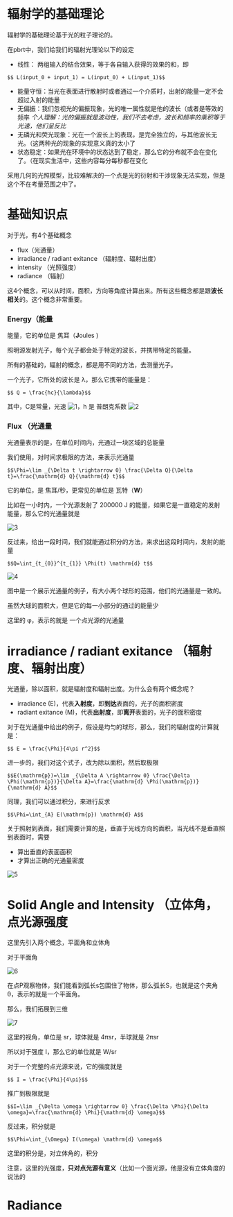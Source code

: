 # 辐射学的基础理论

辐射学的基础理论基于光的粒子理论的。

在pbrt中，我们给我们的辐射光理论以下的设定

- 线性： 两组输入的结合效果，等于各自输入获得的效果的和，即

```mathjax!
$$ L(input_0 + input_1) = L(input_0) + L(input_1)$$
```
- 能量守恒：当光在表面进行散射时或者通过一个介质时，出射的能量一定不会超过入射的能量
- 无偏振：我们忽视光的偏振现象，光的唯一属性就是他的波长（或者是等效的频率
*个人理解：光的偏振就是波动性，我们不去考虑，波长和频率的乘积等于光速，他们呈反比*
- 无磷光和荧光现象：光在一个波长上的表现，是完全独立的，与其他波长无光。（这两种光的现象的实现意义真的太小了
- 状态稳定：如果光在环境中的状态达到了稳定，那么它的分布就不会在变化了。（在现实生活中，这些内容每分每秒都在变化

采用几何的光照模型，比较难解决的一个点是光的衍射和干涉现象无法实现，但是这个不在考量范围之中了。

# 基础知识点

对于光，有4个基础概念
- flux（光通量）
- irradiance / radiant exitance （辐射度、辐射出度）
- intensity （光照强度）
- radiance （辐射）

这4个概念，可以从时间，面积，方向等角度计算出来。所有这些概念都是跟**波长相关**的。这个概念非常重要。

### Energy（能量

能量，它的单位是 焦耳（**J**oules )

照明源发射光子，每个光子都会处于特定的波长，并携带特定的能量。

所有的基础的，辐射的概念，都是用不同的方法，去测量光子。

一个光子，它所处的波长是 λ，那么它携带的能量是：

```mathjax!
$$ Q = \frac{hc}{\lambda}$$
```

其中，C是常量，光速 ![1](05_23/1.png)，h 是 普朗克系数 ![2](05_23/2.png)

### Flux （光通量

光通量表示的是，在单位时间内，光通过一块区域的总能量

我们使用，对时间求极限的方法，来表示光通量

```mathjax!
$$\Phi=\lim _{\Delta t \rightarrow 0} \frac{\Delta Q}{\Delta t}=\frac{\mathrm{d} Q}{\mathrm{d} t}$$
```

它的单位，是 焦耳/秒，更常见的单位是 瓦特（**W**）

比如在一小时内，一个光源发射了 200000 J 的能量，如果它是一直稳定的发射能量，那么它的光通量就是

![3](05_23/3.png)

反过来，给出一段时间，我们就能通过积分的方法，来求出这段时间内，发射的能量

```mathjax!
$$Q=\int_{t_{0}}^{t_{1}} \Phi(t) \mathrm{d} t$$
```

![4](05_23/4.png)

图中是一个展示光通量的例子，有大小两个球形的范围，他们的光通量是一致的。

虽然大球的面积大，但是它的每一小部分的通过的能量少

这里的 φ，表示的就是 一个点光源的光通量

# irradiance / radiant exitance （辐射度、辐射出度）

光通量，除以面积，就是辐射度和辐射出度。为什么会有两个概念呢？

- irradiance (E)，代表**入射度**，即**到达**表面的，光子的面积密度
- radiant exitance (M)，代表**出射度**，即**离开**表面的，光子的面积密度

对于在光通量中给出的例子，假设是均匀的球形，那么，我们的辐射度的计算就是：

```mathjax!
$$ E = \frac{\Phi}{4\pi r^2}$$
```

进一步的，我们对这个式子，改为除以面积，然后取极限

```mathjax!
$$E(\mathrm{p})=\lim _{\Delta A \rightarrow 0} \frac{\Delta \Phi(\mathrm{p})}{\Delta A}=\frac{\mathrm{d} \Phi(\mathrm{p})}{\mathrm{d} A}$$
```

同理，我们可以通过积分，来进行反求

```mathjax!
$$\Phi=\int_{A} E(\mathrm{p}) \mathrm{d} A$$
```

关于照射到表面，我们需要计算的是，垂直于光线方向的面积，当光线不是垂直照到表面时，需要
- 算出垂直的表面面积
- 才算出正确的光通量密度

![5](05_23/5.png)

# Solid Angle and Intensity （立体角，点光源强度

这里先引入两个概念，平面角和立体角

对于平面角

![6](05_23/6.png)

在点P观察物体，我们能看到弧长s包围住了物体，那么弧长S，也就是这个夹角 θ，表示的就是一个平面角。

那么，我们拓展到三维

![7](05_23/7.png)

这里的视角，单位是 sr，球体就是 4πsr，半球就是 2πsr

所以对于强度 I，那么它的单位就是 W/sr

对于一个完整的点光源来说，它的强度就是

```mathjax!
$$ I = \frac{\Phi}{4\pi}$$
```

推广到极限就是

```mathjax!
$$I=\lim _{\Delta \omega \rightarrow 0} \frac{\Delta \Phi}{\Delta \omega}=\frac{\mathrm{d} \Phi}{\mathrm{d} \omega}$$
```

反过来，积分就是

```mathjax!
$$\Phi=\int_{\Omega} I(\omega) \mathrm{d} \omega$$
```

这里的积分是，对立体角的，积分

注意，这里的光强度，**只对点光源有意义**（比如一个面光源，他是没有立体角度的说法的

# Radiance

